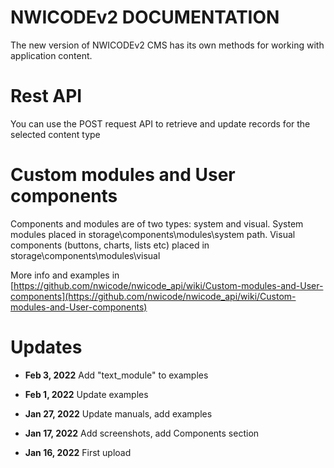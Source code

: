 # NWICODEv2 DOCUMENTATION
The new version of NWICODEv2 CMS has its own methods for working with application content.  

# Rest API
You can use the POST request API to retrieve and update records for the selected content type

# Custom modules and User components
Components and modules are of two types: system and visual. 
System modules placed in storage\components\modules\system path.
Visual components (buttons, charts, lists etc) placed in storage\components\modules\visual

More info and examples in [https://github.com/nwicode/nwicode_api/wiki/Custom-modules-and-User-components](https://github.com/nwicode/nwicode_api/wiki/Custom-modules-and-User-components)


# Updates
- **Feb 3, 2022**
Add "text_module" to examples

- **Feb 1, 2022**
Update examples

- **Jan 27, 2022**
Update manuals, add examples

- **Jan 17, 2022**
Add screenshots, add Components section

- **Jan 16, 2022**
First upload
